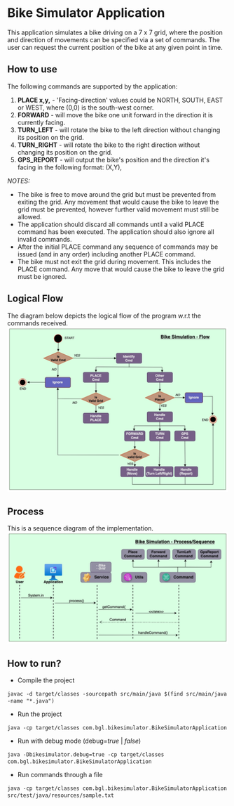 # Bike Simulator Application
This application simulates a bike driving on a 7 x 7 grid, where the position and direction of movements can be specified via a set of commands.
The user can request the current position of the bike at any given point in time.

## How to use
The following commands are supported by the application:
1. **PLACE x,y,<Facing-direction>** - 'Facing-direction' values could be NORTH, SOUTH, EAST or WEST, where
   (0,0) is the south-west corner.
2. **FORWARD** - will move the bike one unit forward in the direction it is currently facing.
3. **TURN_LEFT** - will rotate the bike to the left direction without
   changing its position on the grid.
4. **TURN_RIGHT** - will rotate the bike to the right direction without
   changing its position on the grid.
5. **GPS_REPORT** - will output the bike's position and the direction it's facing in the following format:
   (X,Y), <Facing-direction>

*NOTES:*
* The bike is free to move around the grid but must be prevented from exiting the grid.
Any movement that would cause the bike to leave the grid must be prevented,
however further valid movement must still be allowed.
* The application should discard all commands until a valid PLACE command has been
  executed. The application should also ignore all invalid commands.
* After the initial PLACE command any sequence of commands may be issued (and in any
  order) including another PLACE command.
* The bike must not exit the grid during movement. This includes the PLACE command.
  Any move that would cause the bike to leave the grid must be ignored.

## Logical Flow
The diagram below depicts the logical flow of the program w.r.t the commands received.
![Bike simulation flow](src/main/resources/BikeSimulation_flow.jpg)

## Process
This is a sequence diagram of the implementation.
![Bike simulation process](src/main/resources/BikeSimulation_process.jpg)

## How to run?
* Compile the project
```
javac -d target/classes -sourcepath src/main/java $(find src/main/java -name "*.java")
```

* Run the project
```
java -cp target/classes com.bgl.bikesimulator.BikeSimulatorApplication
```

* Run with debug mode (debug=<i>true</i> | <i>false</i>)
```
java -Dbikesimulator.debug=true -cp target/classes com.bgl.bikesimulator.BikeSimulatorApplication
```

* Run commands through a file
```
java -cp target/classes com.bgl.bikesimulator.BikeSimulatorApplication src/test/java/resources/sample.txt
```

